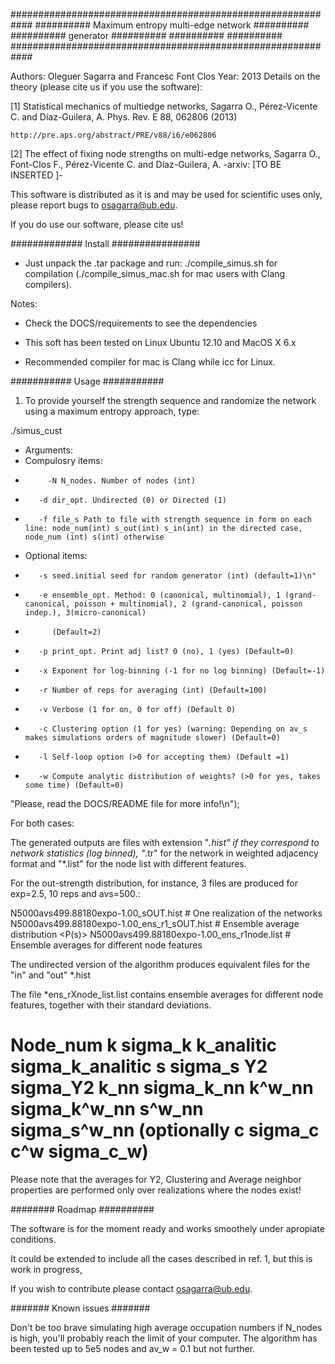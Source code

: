 ############################################################
##########   Maximum entropy multi-edge network   ##########
##########              generator                 ##########
##########                                        ##########
############################################################

Authors: Oleguer Sagarra and Francesc Font Clos
Year: 2013
Details on the theory (please cite us if you use the software):

[1] Statistical mechanics of multiedge networks, Sagarra O., Pérez-Vicente C. and Díaz-Guilera, A.  Phys. Rev. E 88, 062806 (2013)

    http://pre.aps.org/abstract/PRE/v88/i6/e062806

[2] The effect of fixing node strengths on multi-edge networks, Sagarra O., Font-Clos F., Pérez-Vicente C. and Díaz-Guilera, A. -arxiv: [TO BE INSERTED ]-

This software is distributed as it is and may be used for scientific uses only,
please report bugs to osagarra@ub.edu.

If you do use our software, please cite us!


############# Install ################

- Just unpack the .tar package and run:
	./compile_simus.sh for compilation (./compile_simus_mac.sh for mac users with Clang compilers).



Notes:

- Check the DOCS/requirements to see the dependencies

- This soft has been tested on Linux Ubuntu 12.10 and MacOS X 6.x

- Recommended compiler for mac is Clang while icc for Linux.

########### Usage ###########

1. To provide yourself the strength sequence and randomize the network using a maximum entropy approach, type:

./simus_cust 
*	Arguments:
*  Compulosry items:
*		   -N N_nodes. Number of nodes (int)
*        -d dir_opt. Undirected (0) or Directed (1)
*        -f file_s Path to file with strength sequence in form on each line: node_num(int) s_out(int) s_in(int) in the directed case, node_num (int) s(int) otherwise
*  Optional items:		
*        -s seed.initial seed for random generator (int) (default=1)\n"
*        -e ensemble_opt. Method: 0 (canonical, multinomial), 1 (grand-canonical, poisson + multinomial), 2 (grand-canonical, poisson indep.), 3(micro-canonical)
*			(Default=2)
*        -p print_opt. Print adj list? 0 (no), 1 (yes) (Default=0)
*        -x Exponent for log-binning (-1 for no log binning) (Default=-1)
*        -r Number of reps for averaging (int) (Default=100)
*        -v Verbose (1 for on, 0 for off) (Default 0)
*        -c Clustering option (1 for yes) (warning: Depending on av_s makes simulations orders of magnitude slower) (Default=0)
*        -l Self-loop option (>0 for accepting them) (Default =1)
*        -w Compute analytic distribution of weights? (>0 for yes, takes some time) (Default=0)

"Please, read the DOCS/README file for more info!\n");


For both cases:

The generated outputs are files with extension "*.hist" if they correspond to network statistics (log binned), "*.tr" for the network in weighted adjacency format and "*.list" for the node list with different features.

For the out-strength distribution, for instance, 3 files are produced for exp=2.5, 10 reps and avs=500.:

N5000avs499.88180expo-1.00_sOUT.hist # One realization of the networks
N5000avs499.88180expo-1.00_ens_r1_sOUT.hist # Ensemble average distribution <P(s)>
N5000avs499.88180expo-1.00_ens_r1node.list # Ensemble averages for different node features

The undirected version of the algorithm produces equivalent files for the "in" and "out" *.hist

The file *ens_rXnode_list.list contains ensemble averages for different node features, together with their standard deviations.
# Node_num  k sigma_k   k_analitic sigma_k_analitic  s sigma_s   Y2 sigma_Y2   k_nn sigma_k_nn   k^w_nn sigma_k^w_nn  s^w_nn sigma_s^w_nn (optionally  c sigma_c  c^w sigma_c_w) #

Please note that the averages for Y2, Clustering and Average neighbor properties are performed only over realizations where the nodes exist!


######## Roadmap ##########

The software is for the moment ready and works smoothely under apropiate conditions.

It could be extended to include all the cases described in ref. 1, but this is work in progress,

If you wish to contribute please contact osagarra@ub.edu.



####### Known issues #######

Don't be too brave simulating high average occupation numbers if N_nodes is high, you'll probably reach the limit of your computer. The algorithm has been tested up to 5e5 nodes and av_w = 0.1 but not further.
